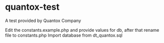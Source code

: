 # quantox-test
A test provided by Quantox Company

Edit the constants.example.php and provide values for db, after that rename file to constants.php
Import database from dt_quantox.sql
